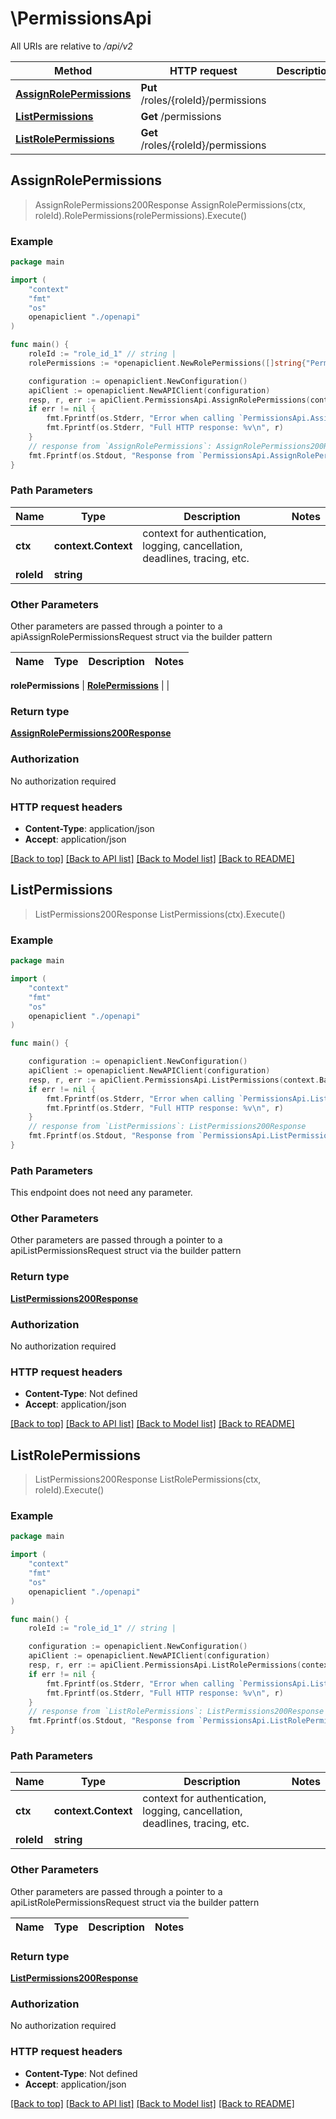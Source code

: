 # \PermissionsApi

All URIs are relative to */api/v2*

Method | HTTP request | Description
------------- | ------------- | -------------
[**AssignRolePermissions**](PermissionsApi.md#AssignRolePermissions) | **Put** /roles/{roleId}/permissions | 
[**ListPermissions**](PermissionsApi.md#ListPermissions) | **Get** /permissions | 
[**ListRolePermissions**](PermissionsApi.md#ListRolePermissions) | **Get** /roles/{roleId}/permissions | 



## AssignRolePermissions

> AssignRolePermissions200Response AssignRolePermissions(ctx, roleId).RolePermissions(rolePermissions).Execute()





### Example

```go
package main

import (
    "context"
    "fmt"
    "os"
    openapiclient "./openapi"
)

func main() {
    roleId := "role_id_1" // string | 
    rolePermissions := *openapiclient.NewRolePermissions([]string{"PermissionIds_example"}) // RolePermissions | 

    configuration := openapiclient.NewConfiguration()
    apiClient := openapiclient.NewAPIClient(configuration)
    resp, r, err := apiClient.PermissionsApi.AssignRolePermissions(context.Background(), roleId).RolePermissions(rolePermissions).Execute()
    if err != nil {
        fmt.Fprintf(os.Stderr, "Error when calling `PermissionsApi.AssignRolePermissions``: %v\n", err)
        fmt.Fprintf(os.Stderr, "Full HTTP response: %v\n", r)
    }
    // response from `AssignRolePermissions`: AssignRolePermissions200Response
    fmt.Fprintf(os.Stdout, "Response from `PermissionsApi.AssignRolePermissions`: %v\n", resp)
}
```

### Path Parameters


Name | Type | Description  | Notes
------------- | ------------- | ------------- | -------------
**ctx** | **context.Context** | context for authentication, logging, cancellation, deadlines, tracing, etc.
**roleId** | **string** |  | 

### Other Parameters

Other parameters are passed through a pointer to a apiAssignRolePermissionsRequest struct via the builder pattern


Name | Type | Description  | Notes
------------- | ------------- | ------------- | -------------

 **rolePermissions** | [**RolePermissions**](RolePermissions.md) |  | 

### Return type

[**AssignRolePermissions200Response**](AssignRolePermissions200Response.md)

### Authorization

No authorization required

### HTTP request headers

- **Content-Type**: application/json
- **Accept**: application/json

[[Back to top]](#) [[Back to API list]](../README.md#documentation-for-api-endpoints)
[[Back to Model list]](../README.md#documentation-for-models)
[[Back to README]](../README.md)


## ListPermissions

> ListPermissions200Response ListPermissions(ctx).Execute()





### Example

```go
package main

import (
    "context"
    "fmt"
    "os"
    openapiclient "./openapi"
)

func main() {

    configuration := openapiclient.NewConfiguration()
    apiClient := openapiclient.NewAPIClient(configuration)
    resp, r, err := apiClient.PermissionsApi.ListPermissions(context.Background()).Execute()
    if err != nil {
        fmt.Fprintf(os.Stderr, "Error when calling `PermissionsApi.ListPermissions``: %v\n", err)
        fmt.Fprintf(os.Stderr, "Full HTTP response: %v\n", r)
    }
    // response from `ListPermissions`: ListPermissions200Response
    fmt.Fprintf(os.Stdout, "Response from `PermissionsApi.ListPermissions`: %v\n", resp)
}
```

### Path Parameters

This endpoint does not need any parameter.

### Other Parameters

Other parameters are passed through a pointer to a apiListPermissionsRequest struct via the builder pattern


### Return type

[**ListPermissions200Response**](ListPermissions200Response.md)

### Authorization

No authorization required

### HTTP request headers

- **Content-Type**: Not defined
- **Accept**: application/json

[[Back to top]](#) [[Back to API list]](../README.md#documentation-for-api-endpoints)
[[Back to Model list]](../README.md#documentation-for-models)
[[Back to README]](../README.md)


## ListRolePermissions

> ListPermissions200Response ListRolePermissions(ctx, roleId).Execute()





### Example

```go
package main

import (
    "context"
    "fmt"
    "os"
    openapiclient "./openapi"
)

func main() {
    roleId := "role_id_1" // string | 

    configuration := openapiclient.NewConfiguration()
    apiClient := openapiclient.NewAPIClient(configuration)
    resp, r, err := apiClient.PermissionsApi.ListRolePermissions(context.Background(), roleId).Execute()
    if err != nil {
        fmt.Fprintf(os.Stderr, "Error when calling `PermissionsApi.ListRolePermissions``: %v\n", err)
        fmt.Fprintf(os.Stderr, "Full HTTP response: %v\n", r)
    }
    // response from `ListRolePermissions`: ListPermissions200Response
    fmt.Fprintf(os.Stdout, "Response from `PermissionsApi.ListRolePermissions`: %v\n", resp)
}
```

### Path Parameters


Name | Type | Description  | Notes
------------- | ------------- | ------------- | -------------
**ctx** | **context.Context** | context for authentication, logging, cancellation, deadlines, tracing, etc.
**roleId** | **string** |  | 

### Other Parameters

Other parameters are passed through a pointer to a apiListRolePermissionsRequest struct via the builder pattern


Name | Type | Description  | Notes
------------- | ------------- | ------------- | -------------


### Return type

[**ListPermissions200Response**](ListPermissions200Response.md)

### Authorization

No authorization required

### HTTP request headers

- **Content-Type**: Not defined
- **Accept**: application/json

[[Back to top]](#) [[Back to API list]](../README.md#documentation-for-api-endpoints)
[[Back to Model list]](../README.md#documentation-for-models)
[[Back to README]](../README.md)

